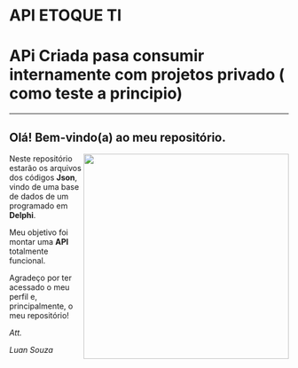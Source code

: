 # API ETOQUE TI
# APi Criada pasa consumir internamente com projetos privado ( como teste a principio)
---
## Olá! Bem-vindo(a) ao meu repositório.
<img align="right" src="https://i.imgur.com/QdLiGlY.png" width="370">

Neste repositório estarão os arquivos dos códigos **Json**, vindo de uma base de dados de um programado em **Delphi**. 

Meu objetivo foi montar uma **API** totalmente funcional.

Agradeço por ter acessado o meu perfil e, principalmente, o meu repositório!

*Att.*

*Luan Souza*

